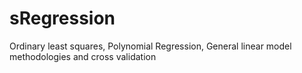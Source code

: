 # sRegression
Ordinary least squares, Polynomial Regression, General linear model methodologies and cross validation
